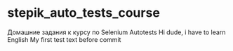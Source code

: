 # stepik_auto_tests_course
Домашние задания к курсу по Selenium Autotests
Hi dude, i have to learn English
My first test text before commit